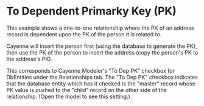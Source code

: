 To Dependent Primarky Key (PK)
==============================

This example shows a one-to-one relationship where the PK of an address record is dependent upon the PK of the person it is related to.

Cayenne will insert the person first (using the database to generate the PK), then use the PK of the person to insert the address (copy the person's PK to the address's PK).

This corresponds to Cayenne Modeler's "To Dep PK" checkbox for DbEntities under the Relationships tab.  The "To Dep PK" checkbox indicates that the database entity which has it checked is the "master" record whose PK value is pushed to the "child" record on the other side of the relationship.  (Open the model to see this setting.)

